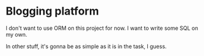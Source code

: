# Blogging platform

I don't want to use ORM on this project for now. I want to write some SQL on 
my own.

In other stuff, it's gonna be as simple as it is in the task, I guess.
